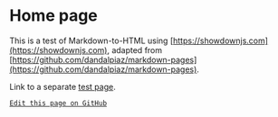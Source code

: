 # Home page

This is a test of Markdown-to-HTML using [https://showdownjs.com](https://showdownjs.com), adapted from [https://github.com/dandalpiaz/markdown-pages](https://github.com/dandalpiaz/markdown-pages).

Link to a separate [test page](?page=test).

<!-- link to edit (GitHub login and permission required) -->
[`Edit this page on GitHub`](https://github.com/thomas-ccamlr/docs-test/edit/main/readme.md)
